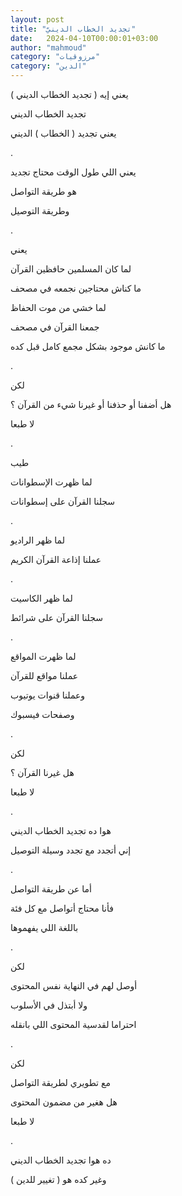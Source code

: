 ```yaml
---
layout: post
title: "تجديد الخطاب الدينيّ"
date:   2024-04-10T00:00:01+03:00
author: "mahmoud"
category: "مرزوقيات"
category: "الدين"
---
```



يعني إيه ( تجديد الخطاب الديني )

تجديد الخطاب الديني

يعني تجديد ( الخطاب ) الديني

.

يعني اللي طول الوقت محتاج تجديد

هو طريقة التواصل

وطريقة التوصيل

.

يعني

لما كان المسلمين حافظين القرآن

ما كناش محتاجين نجمعه في مصحف

لما خشي من موت الحفاظ

جمعنا القرآن في مصحف

ما كانش موجود بشكل مجمع كامل قبل كده

.

لكن

هل أضفنا أو حذفنا أو غيرنا شيء من القرآن ؟

لا طبعا

.

طيب

لما ظهرت الإسطوانات

سجلنا القرآن على إسطوانات

.

لما ظهر الراديو

عملنا إذاعة القرآن الكريم

.

لما ظهر الكاسيت

سجلنا القرآن على شرائط

.

لما ظهرت المواقع

عملنا مواقع للقرآن

وعملنا قنوات يوتيوب

وصفحات فيسبوك

.

لكن

هل غيرنا القرآن ؟

لا طبعا

.

هوا ده تجديد الخطاب الديني

إني أتجدد مع تجدد وسيلة التوصيل

.

أما عن طريقة التواصل

فأنا محتاج أتواصل مع كل فئة

باللغة اللي يفهموها

.

لكن

أوصل لهم في النهاية نفس المحتوى

ولا أبتذل في الأسلوب

احتراما لقدسية المحتوى اللي بانقله

.

لكن

مع تطويري لطريقة التواصل

هل هغير من مضمون المحتوى

لا طبعا

.

ده هوا تجديد الخطاب الديني

وغير كده هو ( تغيير للدين )
